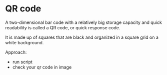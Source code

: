 # QR code

A two-dimensional bar code with a relatively big storage capacity and quick readability is called a QR code, or quick response code. 

It is made up of squares that are black and organized in a square grid on a white background.

Approach:

- run script
- check your qr code in image
